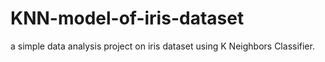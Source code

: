 # KNN-model-of-iris-dataset
a simple data analysis project on iris dataset using K Neighbors Classifier. 
